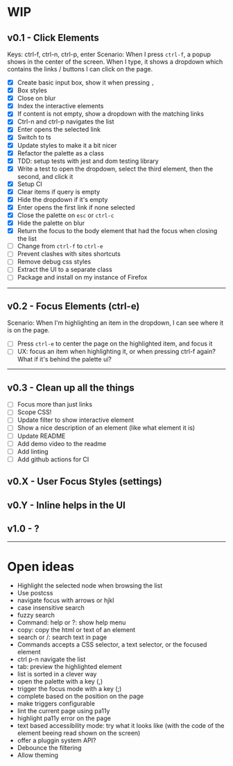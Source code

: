 # WIP

## v0.1 - Click Elements

Keys: ctrl-f, ctrl-n, ctrl-p, enter
Scenario: When I press `ctrl-f`, a popup shows in the center of the screen.
When I type, it shows a dropdown which contains the links / buttons I
can click on the page.

- [X] Create basic input box, show it when pressing `,`
- [X] Box styles
- [X] Close on blur
- [X] Index the interactive elements
- [X] If content is not empty, show a dropdown with the matching links
- [X] Ctrl-n and ctrl-p navigates the list
- [X] Enter opens the selected link
- [X] Switch to ts
- [X] Update styles to make it a bit nicer
- [X] Refactor the palette as a class
- [X] TDD: setup tests with jest and dom testing library
- [X] Write a test to open the dropdown, select the third element, then the second,  and click it
- [X] Setup CI
- [X] Clear items if query is empty
- [X] Hide the dropdown if it's empty
- [X] Enter opens the first link if none selected
- [X] Close the palette on `esc` or `ctrl-c`
- [X] Hide the palette on blur
- [X] Return the focus to the body element that had the focus when closing the list
- [ ] Change from `ctrl-f` to `ctrl-e`
- [ ] Prevent clashes with sites shortcuts
- [ ] Remove debug css styles
- [ ] Extract the UI to a separate class
- [ ] Package and install on my instance of Firefox

----

## v0.2 - Focus Elements (ctrl-e)

Scenario: When I'm highlighting an item in the dropdown, I can see where it is on the page.

- [ ] Press `ctrl-e` to center the page on the highlighted item, and focus it
- [ ] UX: focus an item when highlighting it, or when pressing ctrl-f again? What if it's behind the palette ui?

----

## v0.3 - Clean up all the things

- [ ] Focus more than just links
- [ ] Scope CSS!
- [ ] Update filter to show interactive element
- [ ] Show a nice description of an element (like what element it is)
- [ ] Update README
- [ ] Add demo video to the readme
- [ ] Add linting
- [ ] Add github actions for CI

## v0.X - User Focus Styles (settings)
## v0.Y - Inline helps in the UI
## v1.0 - ?

----
# Open ideas

* Highlight the selected node when browsing the list
* Use postcss
* navigate focus with arrows or hjkl
* case insensitive search
* fuzzy search
* Command: help or ?: show help menu
* copy: copy the html or text of an element
* search or /: search text in page
* Commands accepts a CSS selector, a text selector, or the focused element
* ctrl p-n navigate the list
* tab: preview the highlighted element
* list is sorted in a clever way
* open the palette with a key (,)
* trigger the focus mode with a key (;)
* complete based on the position on the page
* make triggers configurable
* lint the current page using pa11y
* highlight pa11y error on the page
* text based accessibility mode: try what it looks like (with the code of the element beeing read shown on the screen)
* offer a pluggin system API?
* Debounce the filtering
* Allow theming
